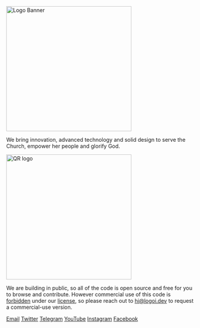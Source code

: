 <a href="https://logoi.dev?source=ghb">
    <img width="333" alt="Logo Banner" src="/static/images/banners/banner.png" />
</a>

We bring innovation, advanced technology and solid design to serve the Church, empower her people and glorify God.

<a href="https://logoi.dev?source=ghqr">
    <img width="333" alt="QR logo" src="/static/images/qr.svg" />
</a>

We are building in public, so all of the code is open source and free for you to browse and contribute. However commercial use of this code is <u>forbidden</u> under our [license](/LICENSE.md), so please reach out to <a href="mailto:hi@logoi.dev?subject=License Code">hi@logoi.dev</a> to request a commercial-use version.

[Email](mailto:hi@logoi.dev) [Twitter](https://twitter.com/logoidev) [Telegram](https://t.me/logoidev) [YouTube](https://youtube.com/@logoidev) [Instagram](https://www.instagram.com/logoidev) [Facebook](https://facebook.com/logoidev)
